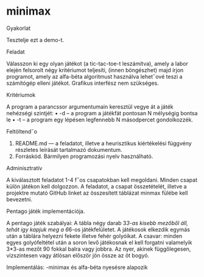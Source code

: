 # minimax

Gyakorlat

Tesztelje ezt a demo-t.

Feladat

Válasszon ki egy olyan játékot (a tic-tac-toe-t leszámítva), amely a labor elején felsorolt négy kritériumot teljesíti,
(innen böngészhet) majd írjon programot, amely az alfa-béta algoritmust használva lehet˝ové teszi a számítógép
elleni játékot. Grafikus interfész nem szükséges.

Kritériumok

A program a parancssor argumentumain keresztül vegye át a játék nehézségi szintjét:
• -d <N> – a program a játékfát pontosan N mélységig bontsa le
• -t <N> – a program egy lépésen legfennebb N másodpercet gondolkozzék.

Feltöltend˝o

1. README.md — a feladatot, illetve a heurisztikus kiértékelési függvény részletes leírását tartalmazó dokumentum.
2. Forráskód. Bármilyen programozási nyelv használható.

Adminisztratív

A kiválasztott feladatot 1-4 f˝os csapatokban kell megoldani. Minden csapat külön játékon kell dolgozzon. A
feladatot, a csapat összetételét, illetve a projektre mutató GitHub linket az összesített táblázat minmax fülébe
kell bevezetni.

Pentago játék implementációja.

A pentago játék szabályai:
    A tábla négy darab 3*3-as kisebb mezőből áll, tehát így kapjuk meg a 6*6-os játékfelületet.
    A játékosok elkezdik egymás után a táblára helyezni fekete illetve fehér golyóikat.
    A csavar: minden egyes golyófeltétel után a soron levő játékosnak el kell forgatni valamelyik 3*3-as mezőt 90 fokkal balra vagy jobbra. 
    Az nyer, akinek függőlegesen, vízszintesen vagy átlósan először jön össze az öt bogyó.
    
Implementálás:
  -minimax és alfa-béta nyesésre alapozik
  
